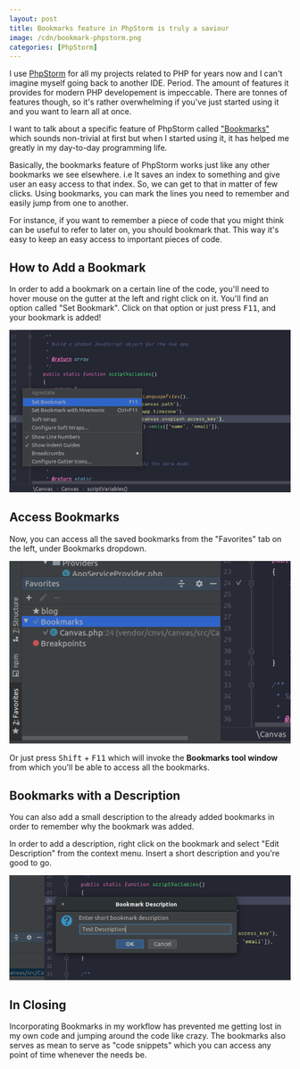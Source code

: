 ```yaml
---
layout: post
title: Bookmarks feature in PhpStorm is truly a saviour
image: /cdn/bookmark-phpstorm.png
categories: [PhpStorm]
---
```


I use [PhpStorm](https://www.jetbrains.com/phpstorm/) for all my projects related to PHP for years now and I can't imagine myself going back to another IDE. Period. The amount of features it provides for modern PHP developement is impeccable. There are tonnes of features though, so it's rather overwhelming if you've just started using it and you want to learn all at once.

I want to talk about a specific feature of PhpStorm called ["Bookmarks"](https://blog.jetbrains.com/phpstorm/2012/11/navigate-your-code-with-bookmarks/) which sounds non-trivial at first but when I started using it, it has helped me greatly in my day-to-day programming life.

Basically, the bookmarks feature of PhpStorm works just like any other bookmarks we see elsewhere. i.e It saves an index to something and give user an easy access to that index. So, we can get to that in matter of few clicks. Using bookmarks, you can mark the lines you need to remember and easily jump from one to another.

For instance, if you want to remember a piece of code that you might think can be useful to refer to later on, you should bookmark that. This way it's easy to keep an easy access to important pieces of code.

## How to Add a Bookmark

In order to add a bookmark on a certain line of the code, you'll need to hover mouse on the gutter at the left and right click on it. You'll find an option called "Set Bookmark". Click on that option or just press <kbd>F11</kbd>, and your bookmark is added!

![](/images/phpstorm-bookmark-gutter.png)

## Access Bookmarks

Now, you can access all the saved bookmarks from the "Favorites" tab on the left, under Bookmarks dropdown.

![](/images/bookmarks-favorites.png)

Or just press <kbd>Shift</kbd> + <kbd>F11</kbd> which will invoke the **Bookmarks tool window** from which you'll be able to access all the bookmarks.

## Bookmarks with a Description

You can also add a small description to the already added bookmarks in order to remember why the bookmark was added.

In order to add a description, right click on the bookmark and select "Edit Description" from the context menu. Insert a short description and you're good to go.

![](/images/edit-bookmarks.png)

## In Closing

Incorporating Bookmarks in my workflow has prevented me getting lost in my own code and jumping around the code like crazy. The bookmarks also serves as mean to serve as "code snippets" which you can access any point of time whenever the needs be.
